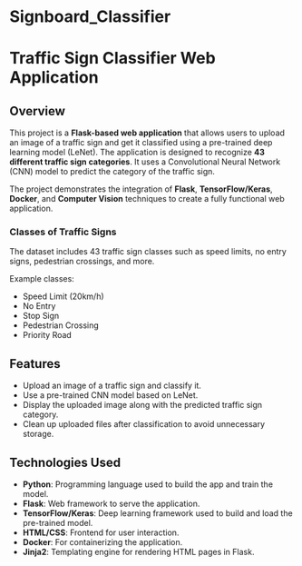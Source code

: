 # Signboard_Classifier

# Traffic Sign Classifier Web Application

## Overview

This project is a **Flask-based web application** that allows users to upload an image of a traffic sign and get it classified using a pre-trained deep learning model (LeNet). The application is designed to recognize **43 different traffic sign categories**. It uses a Convolutional Neural Network (CNN) model to predict the category of the traffic sign.

The project demonstrates the integration of **Flask**, **TensorFlow/Keras**, **Docker**, and **Computer Vision** techniques to create a fully functional web application.

### Classes of Traffic Signs
The dataset includes 43 traffic sign classes such as speed limits, no entry signs, pedestrian crossings, and more.

Example classes:
- Speed Limit (20km/h)
- No Entry
- Stop Sign
- Pedestrian Crossing
- Priority Road

## Features

- Upload an image of a traffic sign and classify it.
- Use a pre-trained CNN model based on LeNet.
- Display the uploaded image along with the predicted traffic sign category.
- Clean up uploaded files after classification to avoid unnecessary storage.

## Technologies Used

- **Python**: Programming language used to build the app and train the model.
- **Flask**: Web framework to serve the application.
- **TensorFlow/Keras**: Deep learning framework used to build and load the pre-trained model.
- **HTML/CSS**: Frontend for user interaction.
- **Docker**: For containerizing the application.
- **Jinja2**: Templating engine for rendering HTML pages in Flask.

